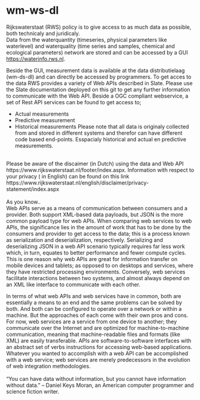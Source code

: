 # wm-ws-dl
Rijkswaterstaat (RWS) policy is to give access to as much data as possible, both technicaly and juridicaly.<br>
Data from the waterquantity (timeseries, physical parameters like waterlevel) and waterquality (time series and samples, chemical and ecological parameters) network are stored and can be accessed by a GUI https://waterinfo.rws.nl.

Beside the GUI, measurement data is available at the data distributielaag (wm-ds-dl) and can directly be accessed by programmers.
To get acces to the data RWS provides a variety of Web APIs described in Slate.
Please use the Slate documentation deployed on this git to get any further information to communicate with the Web API.
Beside a OGC compliant webservice, a set of Rest API services can be found to get access to;
- Actual measurements
- Predictive measurement
- Historical measurements
Please note that all data is originaly collected from and stored in different systems and therefor can have different code based end-points. Esspacialy historical and actual en predictive measurements.
<br>
Please be aware of the discaimer (in Dutch) using the data and Web API https://www.rijkswaterstaat.nl/footer/index.aspx.
Information with respect to your privacy ( in English) can be found on this link https://www.rijkswaterstaat.nl/english/disclaimer/privacy-statement/index.aspx
<br>
<br>
As you know..<br>
Web APIs serve as a means of communication between consumers and a provider. Both support XML-based data payloads,
but JSON is the more common payload type for web APIs. When comparing web services to web APIs, 
the significance lies in the amount of work that has to be done by the consumers and provider to get access to the data; 
this is a process known as serialization and deserialization, respectively. Serializing
and deserializing JSON in a web API scenario typically requires far less work which, in turn, 
equates to better performance and fewer compute cycles. This is one reason why web APIs are great for 
information transfer on mobile devices and tablets; as opposed to on desktops and services, 
where they have restricted processing environments.
Conversely, web services facilitate interactions between two systems, 
and almost always depend on an XML like interface to communicate with each other. 

In terms of what web APIs and web services have in common, both are essentially a means to an end 
and the same problems can be solved by both. And both can be configured to operate over a network or within a machine.
But the approaches of each come with their own pros and cons.  
For now, web services are a service from one device to another; 
they communicate over the Internet and are optimized for machine-to-machine communication, 
meaning that machine-readable files and formats (like XML) are easily transferable. 
APIs are software-to-software interfaces with an abstract set of verbs instructions for accessing web-based applications. 
Whatever you wanted to accomplish with a web API can be accomplished with a web service; 
web services are merely predecessors in the evolution of web integration methodologies.
<br>
<br>
“You can have data without information, but you cannot have information without data.” 
– Daniel Keys Moran, an American computer programmer and science fiction writer.
